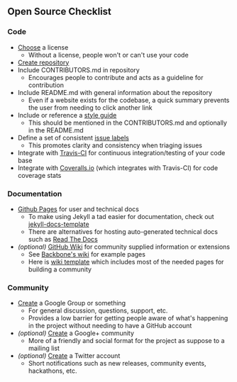 ## Open Source Checklist

### Code

- [Choose](http://choosealicense.com/) a license
    - Without a license, people won't or can't use your code
- [Create repository](https://github.com/new)
- Include CONTRIBUTORS.md in repository
    - Encourages people to contribute and acts as a guideline for contribution
- Include README.md with general information about the repository
    - Even if a website exists for the codebase, a quick summary prevents the user from needing to click another link
- Include or reference a [style guide](https://github.com/cbmi/style-guides)
    - This should be mentioned in the CONTRIBUTORS.md and optionally in the README.md
- Define a set of consistent [issue labels](https://github.com/cbmi/style-guides/blob/master/git.md#issue-labels)
    - This promotes clarity and consistency when triaging issues
- Integrate with [Travis-CI](http://about.travis-ci.org/docs/user/getting-started/) for continuous integration/testing of your code base
- Integrate with [Coveralls.io](https://coveralls.io/docs) (which integrates with Travis-CI) for code coverage stats


### Documentation

- [Github Pages](http://pages.github.com/) for user and technical docs
    - To make using Jekyll a tad easier for documentation, check out [jekyll-docs-template](http://bruth.github.io/jekyll-docs-template/)
    - There are alternatives for hosting auto-generated technical docs such as [Read The Docs](https://readthedocs.org)
- _(optional)_ [GitHub Wiki](https://github.com/blog/774-git-powered-wikis-improved) for community supplied information or extensions
    - See [Backbone's wiki](https://github.com/jashkenas/backbone/wiki) for example pages
    - Here is [wiki template](https://github.com/bruth/oss-community-wiki/wiki) which includes most of the needed pages for building a community

### Community

- [Create](https://groups.google.com/forum/#!creategroup) a Google Group or something
    - For general discussion, questions, support, etc.
    - Provides a low barrier for getting people aware of what's happening in the project without needing to have a GitHub account
- _(optional)_ [Create](https://plus.google.com/communities) a Google+ community
    - More of a friendly and social format for the project as suppose to a mailing list
- _(optional)_ [Create](https://twitter.com/signup) a Twitter account
    - Short notifications such as new releases, community events, hackathons, etc.
